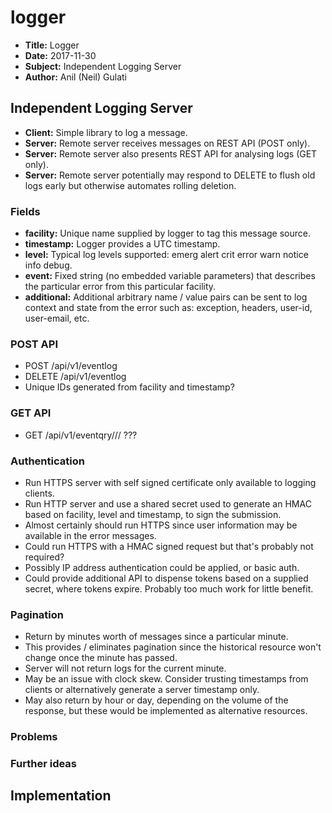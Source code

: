 <!-- vim: set ft=markdown spell: -->
# logger

- **Title:**    Logger
- **Date:**     2017-11-30
- **Subject:**  Independent Logging Server
- **Author:**   Anil (Neil) Gulati

## Independent Logging Server

- **Client:**   Simple library to log a message.
- **Server:**   Remote server receives messages on REST API (POST only).
- **Server:**   Remote server also presents REST API for analysing logs (GET only).
- **Server:**   Remote server potentially may respond to DELETE to flush old logs early but otherwise automates rolling deletion.

### Fields

- **facility:**     Unique name supplied by logger to tag this message source.
- **timestamp:**    Logger provides a UTC timestamp.
- **level:**        Typical log levels supported: emerg alert crit error warn notice info debug.
- **event:**        Fixed string (no embedded variable parameters) that describes the particular error from this particular facility.
- **additional:**   Additional arbitrary name / value pairs can be sent to log context and state from the error such as: exception, headers, user-id, user-email, etc.

### POST API

- POST /api/v1/eventlog
- DELETE /api/v1/eventlog
- Unique IDs generated from facility and timestamp?

### GET API

- GET /api/v1/eventqry/// ???

### Authentication

- Run HTTPS server with self signed certificate only available to logging clients.
- Run HTTP server and use a shared secret used to generate an HMAC based on facility, level and timestamp, to sign the submission.
- Almost certainly should run HTTPS since user information may be available in the error messages.
- Could run HTTPS with a HMAC signed request but that's probably not required?
- Possibly IP address authentication could be applied, or basic auth.
- Could provide additional API to dispense tokens based on a supplied secret, where tokens expire. Probably too much work for little benefit.

### Pagination

- Return by minutes worth of messages since a particular minute.
- This provides / eliminates pagination since the historical resource won't change once the minute has passed.
- Server will not return logs for the current minute.
- May be an issue with clock skew. Consider trusting timestamps from clients or alternatively generate a server timestamp only.
- May also return by hour or day, depending on the volume of the response, but these would be implemented as alternative resources.

### Problems

### Further ideas

## Implementation

